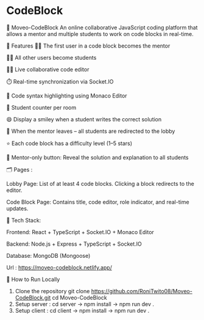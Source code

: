 ﻿# CodeBlock
🧠 Moveo-CodeBlock
An online collaborative JavaScript coding platform that allows a mentor and multiple students to work on code blocks in real-time.

🚀 Features
👨‍🏫 The first user in a code block becomes the mentor

🧑‍🎓 All other users become students

🧑‍💻 Live collaborative code editor

⏱️ Real-time synchronization via Socket.IO

🧠 Code syntax highlighting using Monaco Editor

🧮 Student counter per room

😄 Display a smiley when a student writes the correct solution

🧹 When the mentor leaves – all students are redirected to the lobby

⭐ Each code block has a difficulty level (1–5 stars)

📘 Mentor-only button: Reveal the solution and explanation to all students

🗂️ Pages :

Lobby Page:
List of at least 4 code blocks. Clicking a block redirects to the editor.

Code Block Page:
Contains title, code editor, role indicator, and real-time updates.

🧱 Tech Stack:

Frontend: React + TypeScript + Socket.IO + Monaco Editor

Backend: Node.js + Express + TypeScript + Socket.IO

Database: MongoDB (Mongoose)

Url : https://moveo-codeblock.netlify.app/

🧪 How to Run Locally
1. Clone the repository
git clone https://github.com/RoniTwito08/Moveo-CodeBlock.git
cd Moveo-CodeBlock
2. Setup server :
cd server ->
npm install ->
npm run dev .
3. Setup client :
cd client ->
npm install ->
npm run dev .

